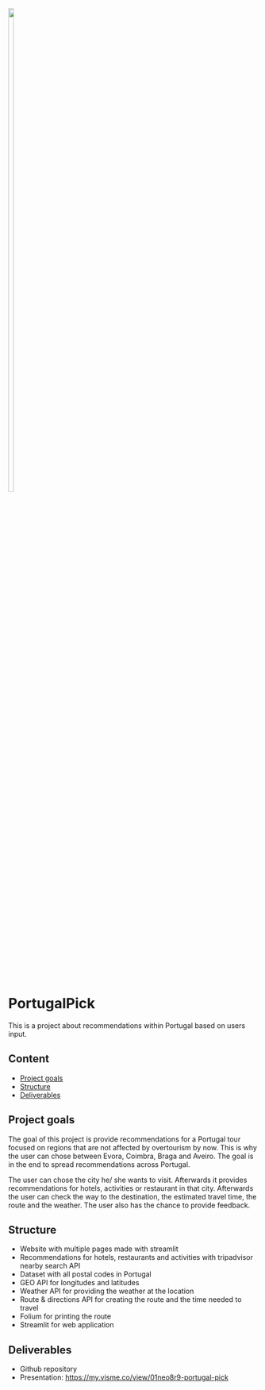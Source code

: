 <img src="https://i0.wp.com/www.eurodicas.com.br/wp-content/uploads/2022/08/principais-cidades-de-portugal.jpg?fit=750%2C500&ssl=1" width="15%" height="50%">


# PortugalPick

This is a project about recommendations within Portugal based on users input. 

## Content

- [Project goals](#goals)
- [Structure](#structure)
- [Deliverables](#deliverables)

<a name="goals"></a>
## Project goals 
The goal of this project is provide recommendations for a Portugal tour focused on regions that are not affected by overtourism by now. 
This is why the user can chose between Evora, Coimbra, Braga and Aveiro. 
The goal is in the end to spread recommendations across Portugal.

The user can chose the city he/ she wants to visit. Afterwards it provides recommendations for hotels, activities or restaurant in that city. 
Afterwards the user can check the way to the destination, the estimated travel time, the route and the weather. 
The user also has the chance to provide feedback.


<a name="structure"></a>
## Structure
- Website with multiple pages made with streamlit
- Recommendations for hotels, restaurants and activities with tripadvisor nearby search API 
- Dataset with all postal codes in Portugal
- GEO API for longitudes and latitudes 
- Weather API for providing the weather at the location
- Route & directions API for creating the route and the time needed to travel
- Folium for printing the route 
- Streamlit for web application

<a name="deliverables"></a>
## Deliverables
- Github repository
- Presentation: https://my.visme.co/view/01neo8r9-portugal-pick
